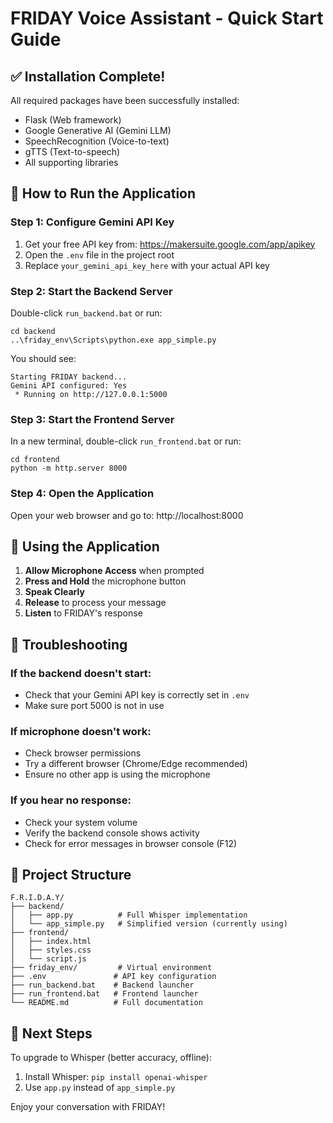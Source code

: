 # FRIDAY Voice Assistant - Quick Start Guide

## ✅ Installation Complete!

All required packages have been successfully installed:
- Flask (Web framework)
- Google Generative AI (Gemini LLM)
- SpeechRecognition (Voice-to-text)
- gTTS (Text-to-speech)
- All supporting libraries

## 🚀 How to Run the Application

### Step 1: Configure Gemini API Key
1. Get your free API key from: https://makersuite.google.com/app/apikey
2. Open the `.env` file in the project root
3. Replace `your_gemini_api_key_here` with your actual API key

### Step 2: Start the Backend Server
Double-click `run_backend.bat` or run:
```
cd backend
..\friday_env\Scripts\python.exe app_simple.py
```

You should see:
```
Starting FRIDAY backend...
Gemini API configured: Yes
 * Running on http://127.0.0.1:5000
```

### Step 3: Start the Frontend Server
In a new terminal, double-click `run_frontend.bat` or run:
```
cd frontend
python -m http.server 8000
```

### Step 4: Open the Application
Open your web browser and go to: http://localhost:8000

## 📱 Using the Application

1. **Allow Microphone Access** when prompted
2. **Press and Hold** the microphone button
3. **Speak Clearly** 
4. **Release** to process your message
5. **Listen** to FRIDAY's response

## 🔧 Troubleshooting

### If the backend doesn't start:
- Check that your Gemini API key is correctly set in `.env`
- Make sure port 5000 is not in use

### If microphone doesn't work:
- Check browser permissions
- Try a different browser (Chrome/Edge recommended)
- Ensure no other app is using the microphone

### If you hear no response:
- Check your system volume
- Verify the backend console shows activity
- Check for error messages in browser console (F12)

## 📁 Project Structure
```
F.R.I.D.A.Y/
├── backend/
│   ├── app.py          # Full Whisper implementation
│   └── app_simple.py   # Simplified version (currently using)
├── frontend/
│   ├── index.html
│   ├── styles.css
│   └── script.js
├── friday_env/         # Virtual environment
├── .env               # API key configuration
├── run_backend.bat    # Backend launcher
├── run_frontend.bat   # Frontend launcher
└── README.md          # Full documentation
```

## 🎯 Next Steps

To upgrade to Whisper (better accuracy, offline):
1. Install Whisper: `pip install openai-whisper`
2. Use `app.py` instead of `app_simple.py`

Enjoy your conversation with FRIDAY!